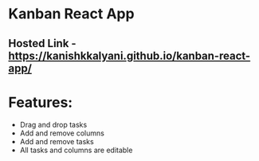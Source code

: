 # Kanban React App

## Hosted Link - https://kanishkkalyani.github.io/kanban-react-app/

# Features:

- Drag and drop tasks
- Add and remove columns
- Add and remove tasks
- All tasks and columns are editable
